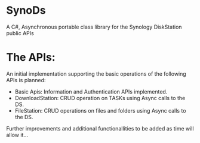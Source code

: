 SynoDs
======

A C#, Asynchronous portable class library for the Synology DiskStation public APIs


The APIs:
=========

An initial implementation supporting the basic operations of the following APIs is planned:

- Basic Apis: Information and Authentication APIs implemented.
- DownloadStation: CRUD operation on TASKs using Async calls to the DS.
- FileStation: CRUD operations on files and folders using Async calls to the DS.



Further improvements and additional functionallities to be added as time will allow it...
